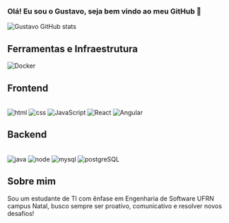 ### Olá! Eu sou o Gustavo, seja bem vindo ao meu GitHub 👋
![Gustavo GitHub stats](https://github-readme-stats.vercel.app/api?username=Gustavobiz&show_icons=true&theme=dracula)
## Ferramentas e Infraestrutura

<img aling="center" alt="Docker" src="https://img.shields.io/badge/docker-%230db7ed.svg?style=for-the-badge&logo=docker&logoColor=white"/>

## Frontend

<div Style="display: inline_block"><br/>
   <img aling="center" alt="html" src="https://img.shields.io/badge/HTML5-E34F26?style=for-the-badge&logo=html5&logoColor=white"/>
   <img aling="center" alt="css" src="https://img.shields.io/badge/CSS3-1572B6?style=for-the-badge&logo=css3&logoColor=white"/>
   <img aling="center" alt="JavaScript" src="https://img.shields.io/badge/JavaScript-F7DF1E?style=for-the-badge&logo=javascript&logoColor=black"/>
   <img aling="center" alt="React" src="https://img.shields.io/badge/React-20232A?style=for-the-badge&logo=react&logoColor=61DAFB"/>
   <img aling="center" alt="Angular" src="https://img.shields.io/badge/Angular-DD0031?style=for-the-badge&logo=angular&logoColor=white"/>



</div>

## Backend

<div Style="display: inline_block"><br/>
   <img aling="center" alt="java" src="https://img.shields.io/badge/Java-ED8B00?style=for-the-badge&logo=openjdk&logoColor=white"/>
   <img aling="center" alt="node" src="https://img.shields.io/badge/Node.js-43853D?style=for-the-badge&logo=node.js&logoColor=white"/>
   <img aling="center" alt="mysql" src="https://img.shields.io/badge/MySQL-00000F?style=for-the-badge&logo=mysql&logoColor=white"/>
   <img aling="center" alt="postgreSQL" src="https://img.shields.io/badge/PostgreSQL-316192?style=for-the-badge&logo=postgresql&logoColor=white"/>
</div>

## Sobre mim
</div>
  Sou um estudante de TI com ênfase em Engenharia de Software UFRN campus Natal, busco sempre ser proativo, comunicativo e resolver novos desafios!
</div>
